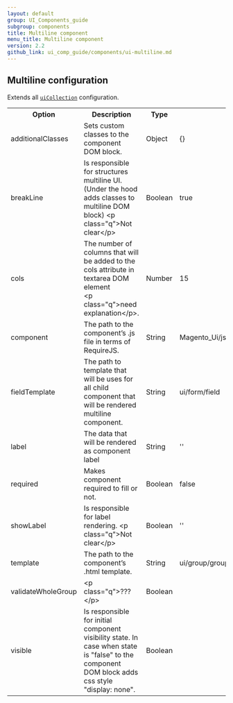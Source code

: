 ```yaml
---
layout: default
group: UI_Components_guide
subgroup: components
title: Multiline component
menu_title: Multiline component
version: 2.2
github_link: ui_comp_guide/components/ui-multiline.md
---
```



## Multiline configuration
Extends all [`uiCollection`]({{page.baseurl}}ui_comp_guide/concepts/ui_comp_uicollection_concept.html) configuration.

<table>
  <tr>
    <th>Option </th>
    <th>Description</th>
    <th>Type</th>
    <th>Default</th>
  </tr>
  <tr>
    <td>additionalClasses</td>
    <td>Sets custom classes to the component DOM block.</td>
    <td>Object</td>
    <td>{}</td>
  </tr>
  <tr>
    <td>breakLine</td>
    <td>Is responsible for structures multiline UI. (Under the hood adds classes to multiline DOM block)  &lt;p class="q"&gt;Not clear&lt;/p&gt;</td>
    <td>Boolean</td>
    <td>true</td>
  </tr>
  <tr>
    <td>cols</td>
    <td>The number of columns that will be added to the cols attribute in textarea DOM element<br>&lt;p class="q"&gt;need explanation&lt;/p&gt;.</td>
    <td>Number</td>
    <td>15</td>
  </tr>
  <tr>
    <td>component</td>
    <td>The path to the component’s .js file in terms of RequireJS.</td>
    <td>String</td>
    <td>Magento_Ui/js/form/components/group</td>
  </tr>
  <tr>
    <td>fieldTemplate</td>
    <td>The path to template that will be uses for all child component that will be rendered multiline component.</td>
    <td>String</td>
    <td>ui/form/field</td>
  </tr>
  <tr>
    <td>label</td>
    <td>The data that will be rendered as component label</td>
    <td>String</td>
    <td>''</td>
  </tr>
  <tr>
    <td>required</td>
    <td>Makes component required to fill or not.</td>
    <td>Boolean</td>
    <td>false</td>
  </tr>
  <tr>
    <td>showLabel</td>
    <td>Is responsible for label rendering. &lt;p class="q"&gt;Not clear&lt;/p&gt;</td>
    <td>Boolean</td>
    <td>''</td>
  </tr>
  <tr>
    <td>template</td>
    <td>The path to the component’s .html template.</td>
    <td>String</td>
    <td>ui/group/group</td>
  </tr>
  <tr>
    <td>validateWholeGroup</td>
    <td>&lt;p class="q"&gt;???&lt;/p&gt;</td>
    <td>Boolean</td>
    <td></td>
  </tr>
  <tr>
    <td>visible</td>
    <td>Is responsible for initial component visibility state. In case when state is "false" to the component DOM block adds css style "display: none".</td>
    <td>Boolean</td>
    <td></td>
  </tr>
</table>
